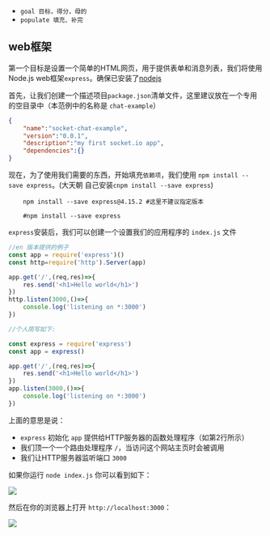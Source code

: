 - `goal 目标，得分，母的`
- `populate 填充、补完`

## web框架

第一个目标是设置一个简单的HTML网页，用于提供表单和消息列表，我们将使用Node.js web框架`express`。确保已安装了[nodejs](http://nodejs.org)


首先，让我们创建一个描述项目`package.json`清单文件，这里建议放在一个专用的空目录中（本范例中的名称是 `chat-example`）

```json
{
    "name":"socket-chat-example",
    "version":"0.0.1",
    "description":"my first socket.io app",
    "dependencies":{}
}
```
现在，为了使用我们需要的东西，开始填充`依赖项`，我们使用 `npm install --save express`。(大天朝 自己安装`cnpm install --save express`)

```shell
    npm install --save express@4.15.2 #这里不建议指定版本

    #npm install --save express 
```

`express`安装后，我们可以创建一个设置我们的应用程序的 `index.js` 文件


```js
//en 版本提供的例子
const app = require('express')()
const http=require('http').Server(app)

app.get('/',(req,res)=>{
    res.send('<h1>Hello world</h1>')
})
http.listen(3000,()=>{
    console.log('listening on *:3000')
})

//个人简写如下:

const express = require('express')
const app = express()

app.get('/',(req,res)=>{
    res.send('<h1>Hello world</h1>')
})
app.listen(3000,()=>{
    console.log('listening on *:3000')
})

```


上面的意思是说：
- `express` 初始化 `app` 提供给HTTP服务器的函数处理程序（如第2行所示）
- 我们顶一个一个路由处理程序 `/`，当访问这个网站主页时会被调用
- 我们让HTTP服务器监听端口 `3000`

如果你运行 `node index.js` 你可以看到如下：

![](https://socket.io/images/chat-1.png)

然后在你的浏览器上打开 `http://localhost:3000`：

![](https://socket.io/images/chat-2.png)


